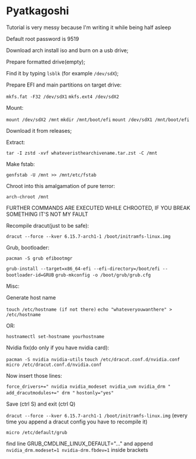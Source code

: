 # Pyatkagoshi

Tutorial is very messy because I'm writing it while being half asleep

Default root password is 9519

Download arch install iso and burn on a usb drive;


Prepare formatted drive(empty);


Find it by typing `lsblk` (for example `/dev/sdX`);


Prepare EFI and main partitions on target drive:

`mkfs.fat -F32 /dev/sdX1`
`mkfs.ext4 /dev/sdX2`


Mount:

`mount /dev/sdX2 /mnt`
`mkdir /mnt/boot/efi`
`mount /dev/sdX1 /mnt/boot/efi`

Download it from releases;


Extract:

`tar -I zstd -xvf whateveristhearchivename.tar.zst -C /mnt`

Make fstab:

`genfstab -U /mnt >> /mnt/etc/fstab`

Chroot into this amalgamation of pure terror:

`arch-chroot /mnt`

FURTHER COMMANDS ARE EXECUTED WHILE CHROOTED, IF YOU BREAK SOMETHING IT'S NOT MY FAULT

Recompile dracut(just to be safe):

`dracut --force --kver 6.15.7-arch1-1 /boot/initramfs-linux.img
`



Grub, bootloader:

`pacman -S grub efibootmgr`

`grub-install --target=x86_64-efi --efi-directory=/boot/efi --bootloader-id=GRUB`
`grub-mkconfig -o /boot/grub/grub.cfg`


Misc:

Generate host name 

`touch /etc/hostname (if not there)`
`echo "whateveryouwanthere" > /etc/hostname`

OR:

`hostnamectl set-hostname yourhostname`

Nvidia fix(do only if you have nvidia card):

`pacman -S nvidia nvidia-utils`
`touch /etc/dracut.conf.d/nvidia.conf`
`micro /etc/dracut.conf.d/nvidia.conf`

Now insert those lines: 

`force_drivers+=" nvidia nvidia_modeset nvidia_uvm nvidia_drm "`
`add_dracutmodules+=" drm "`
`hostonly="yes"`

Save (ctrl S) and exit (ctrl Q)

`dracut --force --kver 6.15.7-arch1-1 /boot/initramfs-linux.img` (every time you append a dracut config you have to recompile it)



`micro /etc/default/grub`

find line GRUB_CMDLINE_LINUX_DEFAULT="..." and append `nvidia_drm.modeset=1 nvidia-drm.fbdev=1` inside brackets
